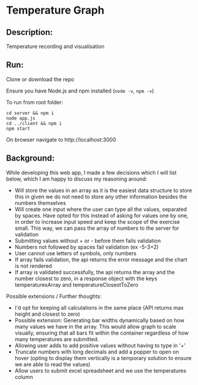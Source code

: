 # **Temperature Graph**

## Description:

Temperature recording and visualisation

## Run:

Clone or download the repo

Ensure you have Node.js and npm installed (`node -v`, `npm -v`)

To run from root folder:

```
cd server && npm i
node app.js
cd ../client && npm i
npm start
```

On browser navigate to http://localhost:3000

## Background:

While developing this web app, I made a few decisions which I will list below, which I am happy to discuss my reasoning around:

- Will store the values in an array as it is the easiest data structure to store this in given we do not need to store any other information besides the numbers themselves
- Will create one input where the user can type all the values, separated by spaces. Have opted for this instead of asking for values one by one, in order to increase input speed and keep the scope of the exercise small. This way, we can pass the array of numbers to the server for validation
- Submitting values without + or - before them fails validation
- Numbers not followed by spaces fail validation (ex -5-3+2)
- User cannot use letters of symbols, only numbers
- If array fails validation, the api returns the error message and the chart is not rendered
- If array is validated successfully, the api returns the array and the number closest to zero, in a response object with the keys temperaturesArray and temperatureClosestToZero

Possible extensions / Further thoughts:

- I'd opt for keeping all calculations in the same place (API returns max height and closest to zero)
- Possible extension: Generating bar widths dynamically based on how many values we have in the array. This would allow graph to scale visually, ensuring that all bars fit within the container regardless of how many temperatures are submitted.
- Allowing user adds to add positive values without having to type in '+'
- Truncate numbers with long decimals and add a popper to open on hover (opting to display them vertically is a temporary solution to ensure we are able to read the values)
- Allow users to submit excel spreadsheet and we use the temperatures column
